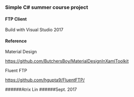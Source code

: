 ### Simple C# summer course project 

#### FTP Client

Build with Visual Studio 2017

#### Reference

Material Design

https://github.com/ButchersBoy/MaterialDesignInXamlToolkit

Fluent FTP

https://github.com/hgupta9/FluentFTP/


######Atrix Lin 
######Sept. 2017
